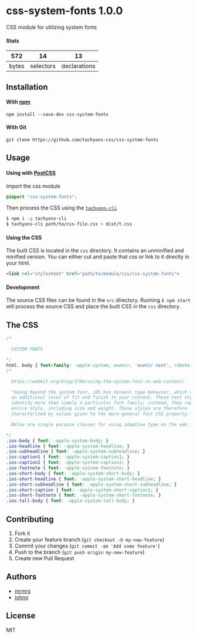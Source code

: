 # css-system-fonts 1.0.0

CSS module for utilizing system fonts

#### Stats

572 | 14 | 13
---|---|---
bytes | selectors | declarations

## Installation

#### With [npm](https://npmjs.com)

```
npm install --save-dev css-system-fonts
```

#### With Git

```
git clone https://github.com/tachyons-css/css-system-fonts
```

## Usage

#### Using with [PostCSS](https://github.com/postcss/postcss)

Import the css module

```css
@import "css-system-fonts";
```

Then process the CSS using the [`tachyons-cli`](https://github.com/tachyons-css/tachyons-cli)

```sh
$ npm i -g tachyons-cli
$ tachyons-cli path/to/css-file.css > dist/t.css
```

#### Using the CSS

The built CSS is located in the `css` directory. It contains an unminified and minified version.
You can either cut and paste that css or link to it directly in your html.

```html
<link rel="stylesheet" href="path/to/module/css/css-system-fonts">
```

#### Development

The source CSS files can be found in the `src` directory.
Running `$ npm start` will process the source CSS and place the built CSS in the `css` directory.

## The CSS

```css
/*

  SYSTEM FONTS

*/
html, body { font-family: -apple-system, avenir, 'avenir next', roboto, 'helvetica neue', helvetica, ubuntu, arial, sans-serif; }
/*

  https://webkit.org/blog/3709/using-the-system-font-in-web-content/

  "Going beyond the system font, iOS has dynamic type behavior, which can provide
  an additional level of fit and finish to your content. These text styles
  identify more than simply a particular font family; instead, they represent an
  entire style, including size and weight. These styles are therefore
  characterized by values given to the more-general font CSS property."

  Below are single purpose classes for using adaptive type on the web for ios devices.

*/
.ios-body { font: -apple-system-body; }
.ios-headline { font: -apple-system-headline; }
.ios-subheadline { font: -apple-system-subheadline; }
.ios-caption1 { font: -apple-system-caption1; }
.ios-caption2 { font: -apple-system-caption2; }
.ios-footnote { font: -apple-system-footnote; }
.ios-short-body { font: -apple-system-short-body; }
.ios-short-headline { font: -apple-system-short-headline; }
.ios-short-subheadline { font: -apple-system-short-subheadline; }
.ios-short-caption { font: -apple-system-short-caption1; }
.ios-short-footnote { font: -apple-system-short-footnote; }
.ios-tall-body { font: -apple-system-tall-body; }
```

## Contributing

1. Fork it
2. Create your feature branch (`git checkout -b my-new-feature`)
3. Commit your changes (`git commit -am 'Add some feature'`)
4. Push to the branch (`git push origin my-new-feature`)
5. Create new Pull Request

## Authors

* [mrmrs](http://mrmrs.io)
* [johno](http://johnotander.com)

## License

MIT

